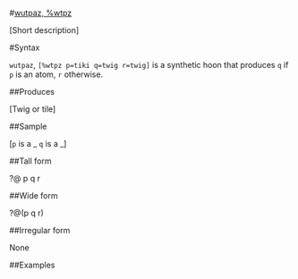 #[wutpaz, %wtpz](#wtpz)

[Short description]

#Syntax

`wutpaz`, `[%wtpz p=tiki q=twig r=twig]` is a synthetic hoon 
that produces `q` if `p` is an atom, `r` otherwise.

##Produces

[Twig or tile]

##Sample

[`p` is a _
`q` is a _]

##Tall form

?@  p
      q
    r

##Wide form

?@(p q r)

##Irregular form

None

##Examples



